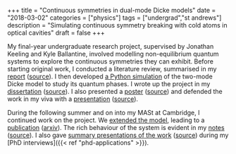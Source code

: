 +++
title = "Continuous symmetries in dual-mode Dicke models"
date = "2018-03-02"
categories = ["physics"]
tags = ["undergrad","st andrews"]
description = "Simulating continuous symmetry breaking with cold atoms in optical cavities"
draft = false
+++

My final-year undergraduate research project, supervised by Jonathan Keeling and Kyle Ballantine, involved modelling non-equilibrium quantum systems to explore the continuous symmetries they can exhibit.
Before starting original work, I conducted a literature review, summarised in my [report](https://bitbucket.org/ryanmoodie/two-mode-cavity-dicke-model-pre-project-review/raw/0c88438e32059bf8de35d4fa54bc09f955ae0571/report.pdf) ([source](https://bitbucket.org/ryanmoodie/two-mode-cavity-dicke-model-pre-project-review)).
I then developed [a Python simulation](https://bitbucket.org/ryanmoodie/two-mode-cavity-dicke-model) of the two-mode Dicke model to study its quantum phases.
I wrote up the project in my [dissertation](https://bitbucket.org/ryanmoodie/two-mode-cavity-dicke-model-report/raw/7c3632e95e86556d568a92af1ef42c09ba14f08f/report.pdf) ([source](https://bitbucket.org/ryanmoodie/two-mode-cavity-dicke-model-report)).
I also presented a [poster](https://bitbucket.org/ryanmoodie/two-mode-cavity-dicke-model-poster/raw/736c2497dcd3ad4c408790b48d65f8b4b9e9989e/poster.pdf) ([source](https://bitbucket.org/ryanmoodie/two-mode-cavity-dicke-model-poster)) and defended the work in my viva with a [presentation](https://bitbucket.org/ryanmoodie/two-mode-cavity-dicke-model-presentation/raw/e4aaaa264f7ce39ade845f11dcf77f686e9c723f/presentation_handout.pdf) ([source](https://bitbucket.org/ryanmoodie/two-mode-cavity-dicke-model-presentation)).

During the following summer and on into my MASt at Cambridge, I continued work on the project.
We [extended the model](https://bitbucket.org/ryanmoodie/two-mode-cavity-dicke-model-imaginary-g), leading to a [publication](https://doi.org/10.1103/PhysRevA.97.033802) ([arxiv](https://arxiv.org/abs/1711.03915)).
The rich behaviour of the system is evident in my [notes](https://bitbucket.org/ryanmoodie/two-mode-cavity-dicke-model-extension-notes/raw/3380569852f5db88d9c4c06013dfeb3155a2ed16/notes.pdf) ([source](https://bitbucket.org/ryanmoodie/two-mode-cavity-dicke-model-extension-notes)).
I also gave [summary presentations of the work](https://gitlab.com/eidoom/mphys-8-min-presentation/-/raw/master/presentation_handout.pdf) ([source](https://gitlab.com/eidoom/mphys-8-min-presentation)) during my [PhD interviews]({{< ref "phd-applications" >}}).

